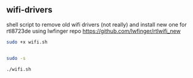 ## wifi-drivers
shell script to remove old wifi drivers (not really) and install new one for  rtl8723de using lwfinger repo https://github.com/lwfinger/rtlwifi_new
```sh
sudo +x wifi.sh
```

```sh

sudo -s
```

```sh
./wifi.sh
```
